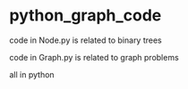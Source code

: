 # python_graph_code

code in Node.py is related to binary trees

code in Graph.py is related to graph problems

all in python
